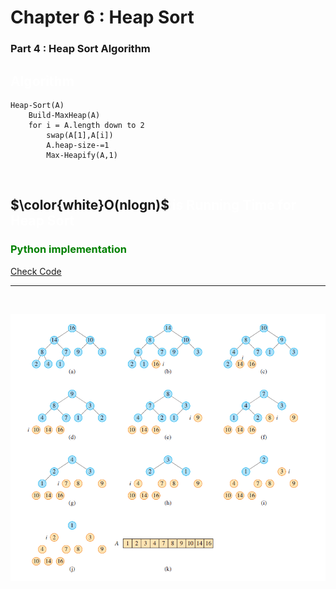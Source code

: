 # Chapter 6 : Heap Sort

### Part 4 : Heap Sort Algorithm

## <font color ='white'> Algorithm </font>

```
Heap-Sort(A)
    Build-MaxHeap(A)
    for i = A.length down to 2
        swap(A[1],A[i])
        A.heap-size-=1
        Max-Heapify(A,1)
```

<br>

## $\color{white}O(nlogn)$<font color='white'> is Running Time for Heap Sort</font>

### <font color='green'>Python implementation

[Check Code](https://github.com/sayedgamal99/INTRO-TO-ALGORITHMS/blob/main/Code/HeapSort.py)

---

<br>

<p align ='center'>
    <img src='https://github.com/sayedgamal99/INTRO-TO-ALGORITHMS/blob/main/Exercises/Images/Heapsort.png?raw=true' alt="alt text">
</p>
